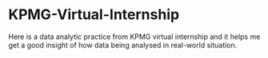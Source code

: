 # KPMG-Virtual-Internship
Here is a data analytic practice from KPMG virtual internship and it helps me get a good insight of how data being analysed in real-world situation.
